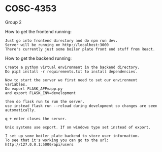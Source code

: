 # COSC-4353
Group 2

How to get the frontend running:

    Just go into frontend directory and do npm run dev.
    Server will be running on http://localhost:3000
    There's currently just some boiler plate front end stuff from React.


How to get the backend running:

    Create a python virtual environment in the backend directory.
    Do pip3 install -r requirements.txt to install dependencies.

    Now to start the server we first need to set our environment variables.
    Do export FLASK_APP=app.py
    and export FLASK_ENV=development

    then do flask run to run the server.
    use instead flask run --reload during development so changes are seen automatically.

    q + enter closes the server.

    Unix systems use export. If on windows type set instead of export.

    I set up some boiler plate backend to store user information.
    To see that it's working you can go to the url: http://127.0.0.1:5000/api/users


